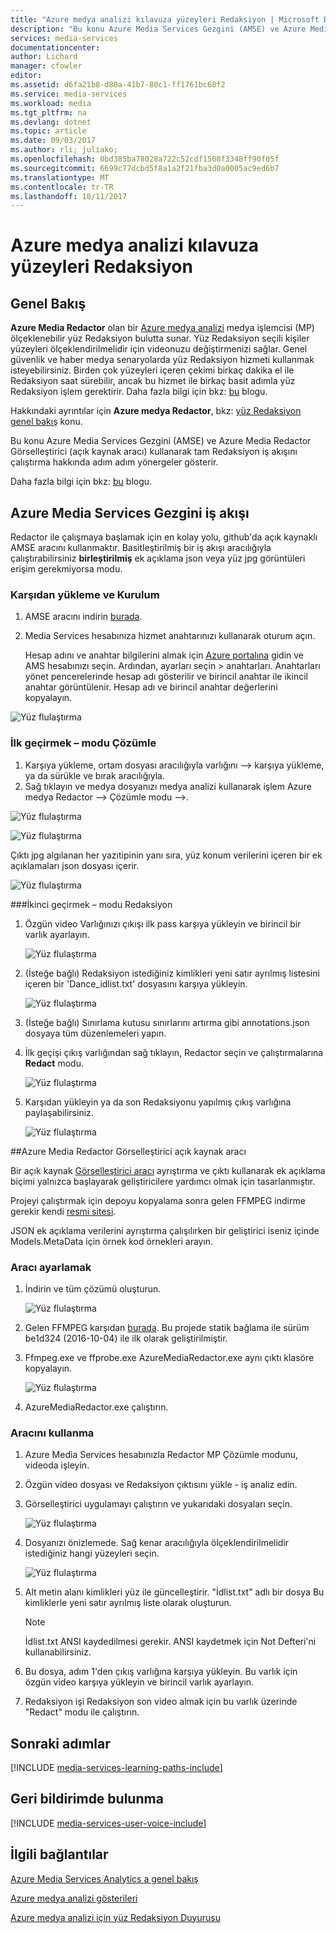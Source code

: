 ```yaml
---
title: "Azure medya analizi kılavuza yüzeyleri Redaksiyon | Microsoft Docs"
description: "Bu konu Azure Media Services Gezgini (AMSE) ve Azure Media Redactor Görselleştirici (açık kaynak aracı) kullanarak tam Redaksiyon iş akışını çalıştırma hakkında adım adım yönergeler gösterir."
services: media-services
documentationcenter: 
author: Lichard
manager: cfowler
editor: 
ms.assetid: d6fa21b8-d80a-41b7-80c1-ff1761bc68f2
ms.service: media-services
ms.workload: media
ms.tgt_pltfrm: na
ms.devlang: dotnet
ms.topic: article
ms.date: 09/03/2017
ms.author: rli; juliako;
ms.openlocfilehash: 0bd385ba78028a722c52cdf1508f3348ff90f05f
ms.sourcegitcommit: 6699c77dcbd5f8a1a2f21fba3d0a0005ac9ed6b7
ms.translationtype: MT
ms.contentlocale: tr-TR
ms.lasthandoff: 10/11/2017
---
```

# <a name="redact-faces-with-azure-media-analytics-walkthrough"></a>Azure medya analizi kılavuza yüzeyleri Redaksiyon

## <a name="overview"></a>Genel Bakış

**Azure Media Redactor** olan bir [Azure medya analizi](media-services-analytics-overview.md) medya işlemcisi (MP) ölçeklenebilir yüz Redaksiyon bulutta sunar. Yüz Redaksiyon seçili kişiler yüzeyleri ölçeklendirilmelidir için videonuzu değiştirmenizi sağlar. Genel güvenlik ve haber medya senaryolarda yüz Redaksiyon hizmeti kullanmak isteyebilirsiniz. Birden çok yüzeyleri içeren çekimi birkaç dakika el ile Redaksiyon saat sürebilir, ancak bu hizmet ile birkaç basit adımla yüz Redaksiyon işlem gerektirir. Daha fazla bilgi için bkz: [bu](https://azure.microsoft.com/blog/azure-media-redactor/) blogu.

Hakkındaki ayrıntılar için **Azure medya Redactor**, bkz: [yüz Redaksiyon genel bakış](media-services-face-redaction.md) konu.

Bu konu Azure Media Services Gezgini (AMSE) ve Azure Media Redactor Görselleştirici (açık kaynak aracı) kullanarak tam Redaksiyon iş akışını çalıştırma hakkında adım adım yönergeler gösterir.

Daha fazla bilgi için bkz: [bu](https://azure.microsoft.com/en-us/blog/redaction-preview-available-globally) blogu.

## <a name="azure-media-services-explorer-workflow"></a>Azure Media Services Gezgini iş akışı

Redactor ile çalışmaya başlamak için en kolay yolu, github'da açık kaynaklı AMSE aracını kullanmaktır. Basitleştirilmiş bir iş akışı aracılığıyla çalıştırabilirsiniz **birleştirilmiş** ek açıklama json veya yüz jpg görüntüleri erişim gerekmiyorsa modu.

### <a name="download-and-setup"></a>Karşıdan yükleme ve Kurulum

1. AMSE aracını indirin [burada](https://github.com/Azure/Azure-Media-Services-Explorer).
1. Media Services hesabınıza hizmet anahtarınızı kullanarak oturum açın.

    Hesap adını ve anahtar bilgilerini almak için [Azure portalına](https://portal.azure.com/) gidin ve AMS hesabınızı seçin. Ardından, ayarları seçin > anahtarları. Anahtarları yönet pencerelerinde hesap adı gösterilir ve birincil anahtar ile ikincil anahtar görüntülenir. Hesap adı ve birincil anahtar değerlerini kopyalayın.

![Yüz flulaştırma](./media/media-services-redactor-walkthrough/media-services-redactor-walkthrough001.png)

### <a name="first-pass--analyze-mode"></a>İlk geçirmek – modu Çözümle

1. Karşıya yükleme, ortam dosyası aracılığıyla varlığını –> karşıya yükleme, ya da sürükle ve bırak aracılığıyla. 
1. Sağ tıklayın ve medya dosyanızı medya analizi kullanarak işlem Azure medya Redactor –> Çözümle modu –>. 


![Yüz flulaştırma](./media/media-services-redactor-walkthrough/media-services-redactor-walkthrough002.png)

![Yüz flulaştırma](./media/media-services-redactor-walkthrough/media-services-redactor-walkthrough003.png)

Çıktı jpg algılanan her yazıtipinin yanı sıra, yüz konum verilerini içeren bir ek açıklamaları json dosyası içerir. 

![Yüz flulaştırma](./media/media-services-redactor-walkthrough/media-services-redactor-walkthrough004.png)

###<a name="second-pass--redact-mode"></a>İkinci geçirmek – modu Redaksiyon

1. Özgün video Varlığınızı çıkışı ilk pass karşıya yükleyin ve birincil bir varlık ayarlayın. 

    ![Yüz flulaştırma](./media/media-services-redactor-walkthrough/media-services-redactor-walkthrough005.png)

2. (İsteğe bağlı) Redaksiyon istediğiniz kimlikleri yeni satır ayrılmış listesini içeren bir 'Dance_idlist.txt' dosyasını karşıya yükleyin. 

    ![Yüz flulaştırma](./media/media-services-redactor-walkthrough/media-services-redactor-walkthrough006.png)

3. (İsteğe bağlı) Sınırlama kutusu sınırlarını artırma gibi annotations.json dosyaya tüm düzenlemeleri yapın. 
4. İlk geçişi çıkış varlığından sağ tıklayın, Redactor seçin ve çalıştırmalarına **Redact** modu. 

    ![Yüz flulaştırma](./media/media-services-redactor-walkthrough/media-services-redactor-walkthrough007.png)

5. Karşıdan yükleyin ya da son Redaksiyonu yapılmış çıkış varlığına paylaşabilirsiniz. 

    ![Yüz flulaştırma](./media/media-services-redactor-walkthrough/media-services-redactor-walkthrough008.png)

##<a name="azure-media-redactor-visualizer-open-source-tool"></a>Azure Media Redactor Görselleştirici açık kaynak aracı

Bir açık kaynak [Görselleştirici aracı](https://github.com/Microsoft/azure-media-redactor-visualizer) ayrıştırma ve çıktı kullanarak ek açıklama biçimi yalnızca başlayarak geliştiricilere yardımcı olmak için tasarlanmıştır.

Projeyi çalıştırmak için depoyu kopyalama sonra gelen FFMPEG indirme gerekir kendi [resmi sitesi](https://ffmpeg.org/download.html).

JSON ek açıklama verilerini ayrıştırma çalışılırken bir geliştirici iseniz içinde Models.MetaData için örnek kod örnekleri arayın.

### <a name="set-up-the-tool"></a>Aracı ayarlamak

1.  İndirin ve tüm çözümü oluşturun. 

    ![Yüz flulaştırma](./media/media-services-redactor-walkthrough/media-services-redactor-walkthrough009.png)

2.  Gelen FFMPEG karşıdan [burada](https://ffmpeg.org/download.html). Bu projede statik bağlama ile sürüm be1d324 (2016-10-04) ile ilk olarak geliştirilmiştir. 
3.  Ffmpeg.exe ve ffprobe.exe AzureMediaRedactor.exe aynı çıktı klasöre kopyalayın. 

    ![Yüz flulaştırma](./media/media-services-redactor-walkthrough/media-services-redactor-walkthrough010.png)

4. AzureMediaRedactor.exe çalıştırın. 

### <a name="use-the-tool"></a>Aracını kullanma

1. Azure Media Services hesabınızla Redactor MP Çözümle modunu, videoda işleyin. 
2. Özgün video dosyası ve Redaksiyon çıktısını yükle - iş analiz edin. 
3. Görselleştirici uygulamayı çalıştırın ve yukarıdaki dosyaları seçin. 

    ![Yüz flulaştırma](./media/media-services-redactor-walkthrough/media-services-redactor-walkthrough011.png)

4. Dosyanızı önizlemede. Sağ kenar aracılığıyla ölçeklendirilmelidir istediğiniz hangi yüzeyleri seçin. 
    
    ![Yüz flulaştırma](./media/media-services-redactor-walkthrough/media-services-redactor-walkthrough012.png)

5.  Alt metin alanı kimlikleri yüz ile güncelleştirir. "İdlist.txt" adlı bir dosya Bu kimliklerle yeni satır ayrılmış liste olarak oluşturun. 

    >[!NOTE]
    > İdlist.txt ANSI kaydedilmesi gerekir. ANSI kaydetmek için Not Defteri'ni kullanabilirsiniz.
    
6.  Bu dosya, adım 1'den çıkış varlığına karşıya yükleyin. Bu varlık için özgün video karşıya yükleyin ve birincil varlık ayarlayın. 
7.  Redaksiyon işi Redaksiyon son video almak için bu varlık üzerinde "Redact" modu ile çalıştırın. 

## <a name="next-steps"></a>Sonraki adımlar 

[!INCLUDE [media-services-learning-paths-include](../../includes/media-services-learning-paths-include.md)]

## <a name="provide-feedback"></a>Geri bildirimde bulunma
[!INCLUDE [media-services-user-voice-include](../../includes/media-services-user-voice-include.md)]

## <a name="related-links"></a>İlgili bağlantılar
[Azure Media Services Analytics a genel bakış](media-services-analytics-overview.md)

[Azure medya analizi gösterileri](http://azuremedialabs.azurewebsites.net/demos/Analytics.html)

[Azure medya analizi için yüz Redaksiyon Duyurusu](https://azure.microsoft.com/blog/azure-media-redactor/)
